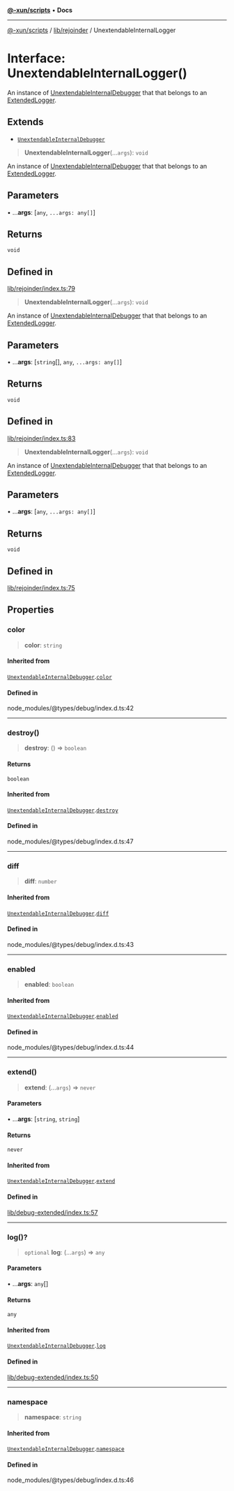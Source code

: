[**@-xun/scripts**](../../../README.md) • **Docs**

***

[@-xun/scripts](../../../README.md) / [lib/rejoinder](../README.md) / UnextendableInternalLogger

# Interface: UnextendableInternalLogger()

An instance of [UnextendableInternalDebugger](../../debug-extended/interfaces/UnextendableInternalDebugger.md) that that belongs to an
[ExtendedLogger](ExtendedLogger.md).

## Extends

- [`UnextendableInternalDebugger`](../../debug-extended/interfaces/UnextendableInternalDebugger.md)

> **UnextendableInternalLogger**(...`args`): `void`

An instance of [UnextendableInternalDebugger](../../debug-extended/interfaces/UnextendableInternalDebugger.md) that that belongs to an
[ExtendedLogger](ExtendedLogger.md).

## Parameters

• ...**args**: [`any`, `...args: any[]`]

## Returns

`void`

## Defined in

[lib/rejoinder/index.ts:79](https://github.com/Xunnamius/xscripts/blob/4fd96d6123f1ac889c89848efd750e2454f43e43/lib/rejoinder/index.ts#L79)

> **UnextendableInternalLogger**(...`args`): `void`

An instance of [UnextendableInternalDebugger](../../debug-extended/interfaces/UnextendableInternalDebugger.md) that that belongs to an
[ExtendedLogger](ExtendedLogger.md).

## Parameters

• ...**args**: [`string`[], `any`, `...args: any[]`]

## Returns

`void`

## Defined in

[lib/rejoinder/index.ts:83](https://github.com/Xunnamius/xscripts/blob/4fd96d6123f1ac889c89848efd750e2454f43e43/lib/rejoinder/index.ts#L83)

> **UnextendableInternalLogger**(...`args`): `void`

An instance of [UnextendableInternalDebugger](../../debug-extended/interfaces/UnextendableInternalDebugger.md) that that belongs to an
[ExtendedLogger](ExtendedLogger.md).

## Parameters

• ...**args**: [`any`, `...args: any[]`]

## Returns

`void`

## Defined in

[lib/rejoinder/index.ts:75](https://github.com/Xunnamius/xscripts/blob/4fd96d6123f1ac889c89848efd750e2454f43e43/lib/rejoinder/index.ts#L75)

## Properties

### color

> **color**: `string`

#### Inherited from

[`UnextendableInternalDebugger`](../../debug-extended/interfaces/UnextendableInternalDebugger.md).[`color`](../../debug-extended/interfaces/UnextendableInternalDebugger.md#color)

#### Defined in

node\_modules/@types/debug/index.d.ts:42

***

### destroy()

> **destroy**: () => `boolean`

#### Returns

`boolean`

#### Inherited from

[`UnextendableInternalDebugger`](../../debug-extended/interfaces/UnextendableInternalDebugger.md).[`destroy`](../../debug-extended/interfaces/UnextendableInternalDebugger.md#destroy)

#### Defined in

node\_modules/@types/debug/index.d.ts:47

***

### diff

> **diff**: `number`

#### Inherited from

[`UnextendableInternalDebugger`](../../debug-extended/interfaces/UnextendableInternalDebugger.md).[`diff`](../../debug-extended/interfaces/UnextendableInternalDebugger.md#diff)

#### Defined in

node\_modules/@types/debug/index.d.ts:43

***

### enabled

> **enabled**: `boolean`

#### Inherited from

[`UnextendableInternalDebugger`](../../debug-extended/interfaces/UnextendableInternalDebugger.md).[`enabled`](../../debug-extended/interfaces/UnextendableInternalDebugger.md#enabled)

#### Defined in

node\_modules/@types/debug/index.d.ts:44

***

### extend()

> **extend**: (...`args`) => `never`

#### Parameters

• ...**args**: [`string`, `string`]

#### Returns

`never`

#### Inherited from

[`UnextendableInternalDebugger`](../../debug-extended/interfaces/UnextendableInternalDebugger.md).[`extend`](../../debug-extended/interfaces/UnextendableInternalDebugger.md#extend)

#### Defined in

[lib/debug-extended/index.ts:57](https://github.com/Xunnamius/xscripts/blob/4fd96d6123f1ac889c89848efd750e2454f43e43/lib/debug-extended/index.ts#L57)

***

### log()?

> `optional` **log**: (...`args`) => `any`

#### Parameters

• ...**args**: `any`[]

#### Returns

`any`

#### Inherited from

[`UnextendableInternalDebugger`](../../debug-extended/interfaces/UnextendableInternalDebugger.md).[`log`](../../debug-extended/interfaces/UnextendableInternalDebugger.md#log)

#### Defined in

[lib/debug-extended/index.ts:50](https://github.com/Xunnamius/xscripts/blob/4fd96d6123f1ac889c89848efd750e2454f43e43/lib/debug-extended/index.ts#L50)

***

### namespace

> **namespace**: `string`

#### Inherited from

[`UnextendableInternalDebugger`](../../debug-extended/interfaces/UnextendableInternalDebugger.md).[`namespace`](../../debug-extended/interfaces/UnextendableInternalDebugger.md#namespace)

#### Defined in

node\_modules/@types/debug/index.d.ts:46
